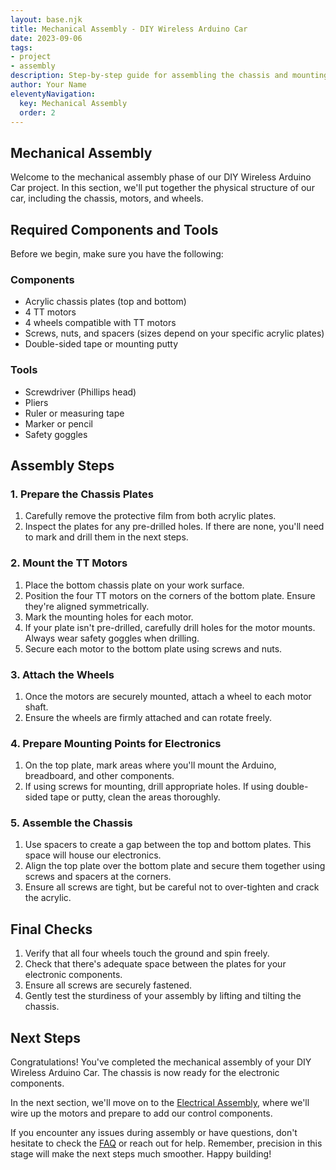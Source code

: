 ```yaml
---
layout: base.njk
title: Mechanical Assembly - DIY Wireless Arduino Car
date: 2023-09-06
tags:
- project
- assembly
description: Step-by-step guide for assembling the chassis and mounting components for the DIY Wireless Arduino Car.
author: Your Name
eleventyNavigation:
  key: Mechanical Assembly
  order: 2
---
```


## Mechanical Assembly

Welcome to the mechanical assembly phase of our DIY Wireless Arduino Car project. In this section, we'll put together the physical structure of our car, including the chassis, motors, and wheels.

## Required Components and Tools

Before we begin, make sure you have the following:

### Components

- Acrylic chassis plates (top and bottom)
- 4 TT motors
- 4 wheels compatible with TT motors
- Screws, nuts, and spacers (sizes depend on your specific acrylic plates)
- Double-sided tape or mounting putty

### Tools

- Screwdriver (Phillips head)
- Pliers
- Ruler or measuring tape
- Marker or pencil
- Safety goggles

## Assembly Steps

### 1. Prepare the Chassis Plates

1. Carefully remove the protective film from both acrylic plates.
2. Inspect the plates for any pre-drilled holes. If there are none, you'll need to mark and drill them in the next steps.

### 2. Mount the TT Motors

1. Place the bottom chassis plate on your work surface.
2. Position the four TT motors on the corners of the bottom plate. Ensure they're aligned symmetrically.
3. Mark the mounting holes for each motor.
4. If your plate isn't pre-drilled, carefully drill holes for the motor mounts. Always wear safety goggles when drilling.
5. Secure each motor to the bottom plate using screws and nuts.

### 3. Attach the Wheels

1. Once the motors are securely mounted, attach a wheel to each motor shaft.
2. Ensure the wheels are firmly attached and can rotate freely.

### 4. Prepare Mounting Points for Electronics

1. On the top plate, mark areas where you'll mount the Arduino, breadboard, and other components.
2. If using screws for mounting, drill appropriate holes. If using double-sided tape or putty, clean the areas thoroughly.

### 5. Assemble the Chassis

1. Use spacers to create a gap between the top and bottom plates. This space will house our electronics.
2. Align the top plate over the bottom plate and secure them together using screws and spacers at the corners.
3. Ensure all screws are tight, but be careful not to over-tighten and crack the acrylic.

## Final Checks

1. Verify that all four wheels touch the ground and spin freely.
2. Check that there's adequate space between the plates for your electronic components.
3. Ensure all screws are securely fastened.
4. Gently test the sturdiness of your assembly by lifting and tilting the chassis.

## Next Steps

Congratulations! You've completed the mechanical assembly of your DIY Wireless Arduino Car. The chassis is now ready for the electronic components.

In the next section, we'll move on to the [Electrical Assembly](/electrical/), where we'll wire up the motors and prepare to add our control components.

If you encounter any issues during assembly or have questions, don't hesitate to check the [FAQ](/faq/) or reach out for help. Remember, precision in this stage will make the next steps much smoother. Happy building!
